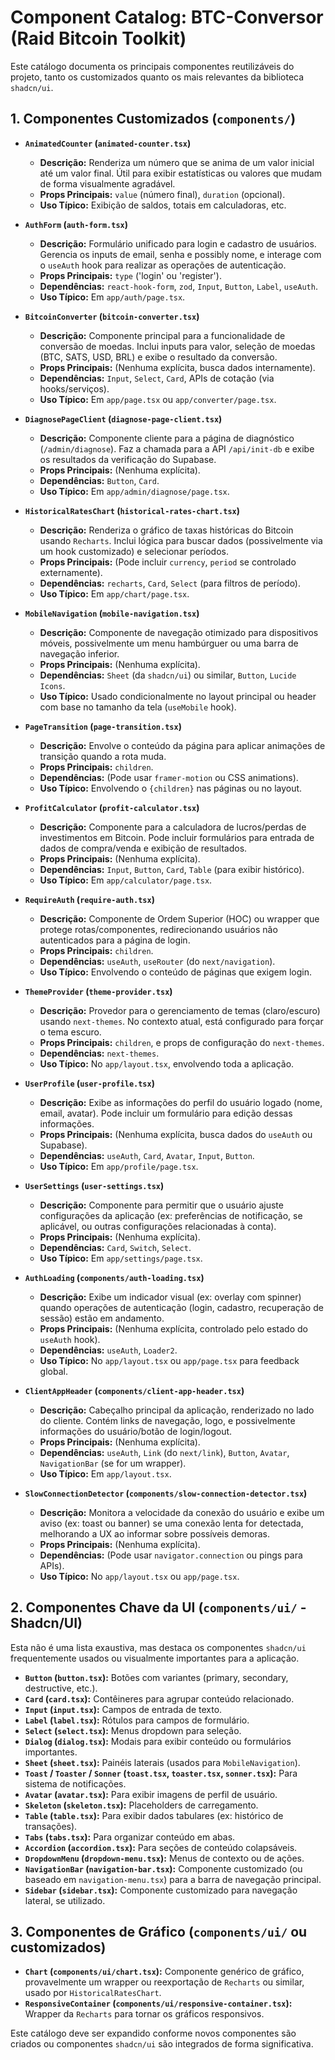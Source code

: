 # Component Catalog: BTC-Conversor (Raid Bitcoin Toolkit)

Este catálogo documenta os principais componentes reutilizáveis do projeto, tanto os customizados quanto os mais relevantes da biblioteca `shadcn/ui`.

## 1. Componentes Customizados (`components/`)

*   **`AnimatedCounter` (`animated-counter.tsx`)**
    *   **Descrição:** Renderiza um número que se anima de um valor inicial até um valor final. Útil para exibir estatísticas ou valores que mudam de forma visualmente agradável.
    *   **Props Principais:** `value` (número final), `duration` (opcional).
    *   **Uso Típico:** Exibição de saldos, totais em calculadoras, etc.

*   **`AuthForm` (`auth-form.tsx`)**
    *   **Descrição:** Formulário unificado para login e cadastro de usuários. Gerencia os inputs de email, senha e possibly nome, e interage com o `useAuth` hook para realizar as operações de autenticação.
    *   **Props Principais:** `type` ('login' ou 'register').
    *   **Dependências:** `react-hook-form`, `zod`, `Input`, `Button`, `Label`, `useAuth`.
    *   **Uso Típico:** Em `app/auth/page.tsx`.

*   **`BitcoinConverter` (`bitcoin-converter.tsx`)**
    *   **Descrição:** Componente principal para a funcionalidade de conversão de moedas. Inclui inputs para valor, seleção de moedas (BTC, SATS, USD, BRL) e exibe o resultado da conversão.
    *   **Props Principais:** (Nenhuma explícita, busca dados internamente).
    *   **Dependências:** `Input`, `Select`, `Card`, APIs de cotação (via hooks/serviços).
    *   **Uso Típico:** Em `app/page.tsx` ou `app/converter/page.tsx`.

*   **`DiagnosePageClient` (`diagnose-page-client.tsx`)**
    *   **Descrição:** Componente cliente para a página de diagnóstico (`/admin/diagnose`). Faz a chamada para a API `/api/init-db` e exibe os resultados da verificação do Supabase.
    *   **Props Principais:** (Nenhuma explícita).
    *   **Dependências:** `Button`, `Card`.
    *   **Uso Típico:** Em `app/admin/diagnose/page.tsx`.

*   **`HistoricalRatesChart` (`historical-rates-chart.tsx`)**
    *   **Descrição:** Renderiza o gráfico de taxas históricas do Bitcoin usando `Recharts`. Inclui lógica para buscar dados (possivelmente via um hook customizado) e selecionar períodos.
    *   **Props Principais:** (Pode incluir `currency`, `period` se controlado externamente).
    *   **Dependências:** `recharts`, `Card`, `Select` (para filtros de período).
    *   **Uso Típico:** Em `app/chart/page.tsx`.

*   **`MobileNavigation` (`mobile-navigation.tsx`)**
    *   **Descrição:** Componente de navegação otimizado para dispositivos móveis, possivelmente um menu hambúrguer ou uma barra de navegação inferior.
    *   **Props Principais:** (Nenhuma explícita).
    *   **Dependências:** `Sheet` (da `shadcn/ui`) ou similar, `Button`, `Lucide Icons`.
    *   **Uso Típico:** Usado condicionalmente no layout principal ou header com base no tamanho da tela (`useMobile` hook).

*   **`PageTransition` (`page-transition.tsx`)**
    *   **Descrição:** Envolve o conteúdo da página para aplicar animações de transição quando a rota muda.
    *   **Props Principais:** `children`.
    *   **Dependências:** (Pode usar `framer-motion` ou CSS animations).
    *   **Uso Típico:** Envolvendo o `{children}` nas páginas ou no layout.

*   **`ProfitCalculator` (`profit-calculator.tsx`)**
    *   **Descrição:** Componente para a calculadora de lucros/perdas de investimentos em Bitcoin. Pode incluir formulários para entrada de dados de compra/venda e exibição de resultados.
    *   **Props Principais:** (Nenhuma explícita).
    *   **Dependências:** `Input`, `Button`, `Card`, `Table` (para exibir histórico).
    *   **Uso Típico:** Em `app/calculator/page.tsx`.

*   **`RequireAuth` (`require-auth.tsx`)**
    *   **Descrição:** Componente de Ordem Superior (HOC) ou wrapper que protege rotas/componentes, redirecionando usuários não autenticados para a página de login.
    *   **Props Principais:** `children`.
    *   **Dependências:** `useAuth`, `useRouter` (do `next/navigation`).
    *   **Uso Típico:** Envolvendo o conteúdo de páginas que exigem login.

*   **`ThemeProvider` (`theme-provider.tsx`)**
    *   **Descrição:** Provedor para o gerenciamento de temas (claro/escuro) usando `next-themes`. No contexto atual, está configurado para forçar o tema escuro.
    *   **Props Principais:** `children`, e props de configuração do `next-themes`.
    *   **Dependências:** `next-themes`.
    *   **Uso Típico:** No `app/layout.tsx`, envolvendo toda a aplicação.

*   **`UserProfile` (`user-profile.tsx`)**
    *   **Descrição:** Exibe as informações do perfil do usuário logado (nome, email, avatar). Pode incluir um formulário para edição dessas informações.
    *   **Props Principais:** (Nenhuma explícita, busca dados do `useAuth` ou Supabase).
    *   **Dependências:** `useAuth`, `Card`, `Avatar`, `Input`, `Button`.
    *   **Uso Típico:** Em `app/profile/page.tsx`.

*   **`UserSettings` (`user-settings.tsx`)**
    *   **Descrição:** Componente para permitir que o usuário ajuste configurações da aplicação (ex: preferências de notificação, se aplicável, ou outras configurações relacionadas à conta).
    *   **Props Principais:** (Nenhuma explícita).
    *   **Dependências:** `Card`, `Switch`, `Select`.
    *   **Uso Típico:** Em `app/settings/page.tsx`.

*   **`AuthLoading` (`components/auth-loading.tsx`)**
    *   **Descrição:** Exibe um indicador visual (ex: overlay com spinner) quando operações de autenticação (login, cadastro, recuperação de sessão) estão em andamento.
    *   **Props Principais:** (Nenhuma explícita, controlado pelo estado do `useAuth` hook).
    *   **Dependências:** `useAuth`, `Loader2`.
    *   **Uso Típico:** No `app/layout.tsx` ou `app/page.tsx` para feedback global.

*   **`ClientAppHeader` (`components/client-app-header.tsx`)**
    *   **Descrição:** Cabeçalho principal da aplicação, renderizado no lado do cliente. Contém links de navegação, logo, e possivelmente informações do usuário/botão de login/logout.
    *   **Props Principais:** (Nenhuma explícita).
    *   **Dependências:** `useAuth`, `Link` (do `next/link`), `Button`, `Avatar`, `NavigationBar` (se for um wrapper).
    *   **Uso Típico:** Em `app/layout.tsx`.

*   **`SlowConnectionDetector` (`components/slow-connection-detector.tsx`)**
    *   **Descrição:** Monitora a velocidade da conexão do usuário e exibe um aviso (ex: toast ou banner) se uma conexão lenta for detectada, melhorando a UX ao informar sobre possíveis demoras.
    *   **Props Principais:** (Nenhuma explícita).
    *   **Dependências:** (Pode usar `navigator.connection` ou pings para APIs).
    *   **Uso Típico:** No `app/layout.tsx` ou `app/page.tsx`.

## 2. Componentes Chave da UI (`components/ui/` - Shadcn/UI)

Esta não é uma lista exaustiva, mas destaca os componentes `shadcn/ui` frequentemente usados ou visualmente importantes para a aplicação.

*   **`Button` (`button.tsx`):** Botões com variantes (primary, secondary, destructive, etc.).
*   **`Card` (`card.tsx`):** Contêineres para agrupar conteúdo relacionado.
*   **`Input` (`input.tsx`):** Campos de entrada de texto.
*   **`Label` (`label.tsx`):** Rótulos para campos de formulário.
*   **`Select` (`select.tsx`):** Menus dropdown para seleção.
*   **`Dialog` (`dialog.tsx`):** Modais para exibir conteúdo ou formulários importantes.
*   **`Sheet` (`sheet.tsx`):** Painéis laterais (usados para `MobileNavigation`).
*   **`Toast` / `Toaster` / `Sonner` (`toast.tsx`, `toaster.tsx`, `sonner.tsx`):** Para sistema de notificações.
*   **`Avatar` (`avatar.tsx`):** Para exibir imagens de perfil de usuário.
*   **`Skeleton` (`skeleton.tsx`):** Placeholders de carregamento.
*   **`Table` (`table.tsx`):** Para exibir dados tabulares (ex: histórico de transações).
*   **`Tabs` (`tabs.tsx`):** Para organizar conteúdo em abas.
*   **`Accordion` (`accordion.tsx`):** Para seções de conteúdo colapsáveis.
*   **`DropdownMenu` (`dropdown-menu.tsx`):** Menus de contexto ou de ações.
*   **`NavigationBar` (`navigation-bar.tsx`):** Componente customizado (ou baseado em `navigation-menu.tsx`) para a barra de navegação principal.
*   **`Sidebar` (`sidebar.tsx`):** Componente customizado para navegação lateral, se utilizado.

## 3. Componentes de Gráfico (`components/ui/` ou customizados)

*   **`Chart` (`components/ui/chart.tsx`):** Componente genérico de gráfico, provavelmente um wrapper ou reexportação de `Recharts` ou similar, usado por `HistoricalRatesChart`.
*   **`ResponsiveContainer` (`components/ui/responsive-container.tsx`):** Wrapper da `Recharts` para tornar os gráficos responsivos.

Este catálogo deve ser expandido conforme novos componentes são criados ou componentes `shadcn/ui` são integrados de forma significativa. 
